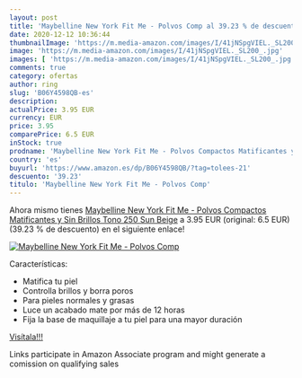 ```yaml
---
layout: post
title: 'Maybelline New York Fit Me - Polvos Comp al 39.23 % de descuento'
date: 2020-12-12 10:36:44
thumbnailImage: 'https://m.media-amazon.com/images/I/41jNSpgVIEL._SL200_.jpg'
image: 'https://m.media-amazon.com/images/I/41jNSpgVIEL._SL200_.jpg'
images: [ 'https://m.media-amazon.com/images/I/41jNSpgVIEL._SL200_.jpg' ]
comments: true
category: ofertas
author: ring
slug: 'B06Y4598QB-es'
description:
actualPrice: 3.95 EUR
currency: EUR
price: 3.95
comparePrice: 6.5 EUR
inStock: true
prodname: 'Maybelline New York Fit Me - Polvos Compactos Matificantes y Sin Brillos  Tono 250 Sun Beige'
country: 'es'
buyurl: 'https://www.amazon.es/dp/B06Y4598QB/?tag=tolees-21'
descuento: '39.23'
titulo: 'Maybelline New York Fit Me - Polvos Comp'
---
```


Ahora mismo tienes [Maybelline New York Fit Me - Polvos Compactos Matificantes y Sin Brillos  Tono 250 Sun Beige](https://www.amazon.es/dp/B06Y4598QB/?tag=tolees-21) a 3.95 EUR (original: 6.5 EUR) (39.23 %  de descuento) en el siguiente enlace!

[![Maybelline New York Fit Me - Polvos Comp](https://m.media-amazon.com/images/I/41jNSpgVIEL._SL200_.jpg)](https://www.amazon.es/dp/B06Y4598QB/?tag=tolees-21)

Características:

- Matifica tu piel
- Controlla brillos y borra poros
- Para pieles normales y grasas
- Luce un acabado mate por más de 12 horas
- Fija la base de maquillaje a tu piel para una mayor duración

[Visítala!!!](https://www.amazon.es/dp/B06Y4598QB/?tag=tolees-21)

Links participate in Amazon Associate program and might generate a comission on qualifying sales
